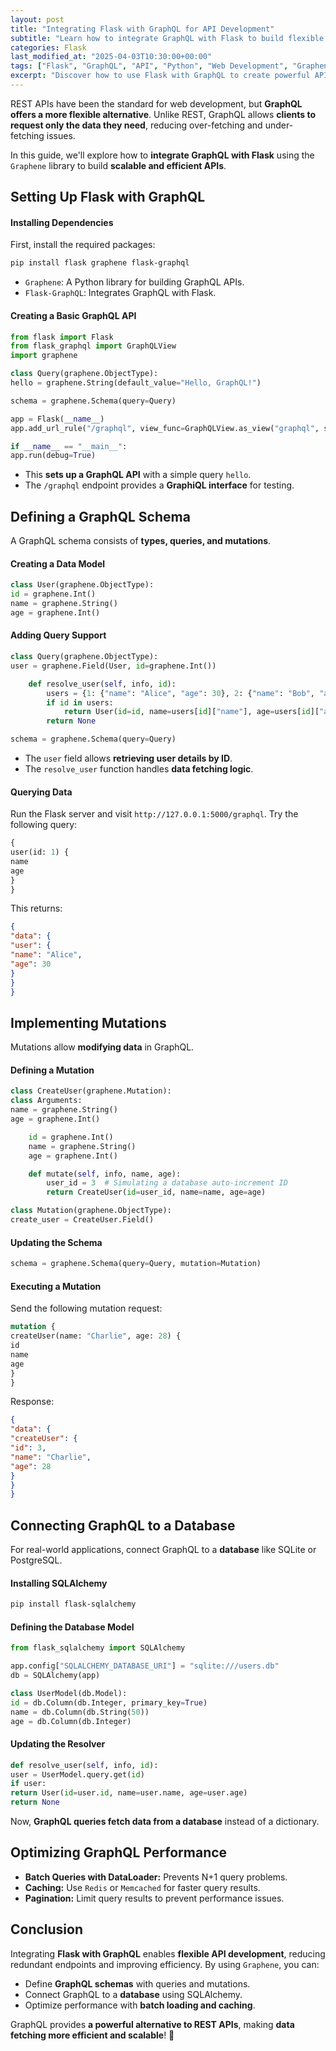 ```yaml
---
layout: post
title: "Integrating Flask with GraphQL for API Development"
subtitle: "Learn how to integrate GraphQL with Flask to build flexible and efficient APIs"
categories: Flask
last_modified_at: "2025-04-03T10:30:00+00:00"
tags: ["Flask", "GraphQL", "API", "Python", "Web Development", "Graphene"]
excerpt: "Discover how to use Flask with GraphQL to create powerful APIs. Learn about Graphene, schema design, query handling, and optimizations."
---
```

REST APIs have been the standard for web development, but **GraphQL offers a more flexible alternative**. Unlike REST, GraphQL allows **clients to request only the data they need**, reducing over-fetching and under-fetching issues.

In this guide, we'll explore how to **integrate GraphQL with Flask** using the `Graphene` library to build **scalable and efficient APIs**.

## Setting Up Flask with GraphQL

#### Installing Dependencies

First, install the required packages:

```sh
pip install flask graphene flask-graphql
```

- `Graphene`: A Python library for building GraphQL APIs.
- `Flask-GraphQL`: Integrates GraphQL with Flask.

#### Creating a Basic GraphQL API

```python
from flask import Flask
from flask_graphql import GraphQLView
import graphene

class Query(graphene.ObjectType):
hello = graphene.String(default_value="Hello, GraphQL!")

schema = graphene.Schema(query=Query)

app = Flask(__name__)
app.add_url_rule("/graphql", view_func=GraphQLView.as_view("graphql", schema=schema, graphiql=True))

if __name__ == "__main__":
app.run(debug=True)
```

- This **sets up a GraphQL API** with a simple query `hello`.
- The `/graphql` endpoint provides a **GraphiQL interface** for testing.

## Defining a GraphQL Schema

A GraphQL schema consists of **types, queries, and mutations**.

#### Creating a Data Model

```python
class User(graphene.ObjectType):
id = graphene.Int()
name = graphene.String()
age = graphene.Int()
```

#### Adding Query Support

```python
class Query(graphene.ObjectType):
user = graphene.Field(User, id=graphene.Int())

    def resolve_user(self, info, id):
        users = {1: {"name": "Alice", "age": 30}, 2: {"name": "Bob", "age": 25}}
        if id in users:
            return User(id=id, name=users[id]["name"], age=users[id]["age"])
        return None

schema = graphene.Schema(query=Query)
```

- The `user` field allows **retrieving user details by ID**.
- The `resolve_user` function handles **data fetching logic**.

#### Querying Data

Run the Flask server and visit `http://127.0.0.1:5000/graphql`. Try the following query:

```graphql
{
user(id: 1) {
name
age
}
}
```

This returns:

```json
{
"data": {
"user": {
"name": "Alice",
"age": 30
}
}
}
```

## Implementing Mutations

Mutations allow **modifying data** in GraphQL.

#### Defining a Mutation

```python
class CreateUser(graphene.Mutation):
class Arguments:
name = graphene.String()
age = graphene.Int()

    id = graphene.Int()
    name = graphene.String()
    age = graphene.Int()

    def mutate(self, info, name, age):
        user_id = 3  # Simulating a database auto-increment ID
        return CreateUser(id=user_id, name=name, age=age)

class Mutation(graphene.ObjectType):
create_user = CreateUser.Field()
```

#### Updating the Schema

```python
schema = graphene.Schema(query=Query, mutation=Mutation)
```

#### Executing a Mutation

Send the following mutation request:

```graphql
mutation {
createUser(name: "Charlie", age: 28) {
id
name
age
}
}
```

Response:

```json
{
"data": {
"createUser": {
"id": 3,
"name": "Charlie",
"age": 28
}
}
}
```

## Connecting GraphQL to a Database

For real-world applications, connect GraphQL to a **database** like SQLite or PostgreSQL.

#### Installing SQLAlchemy

```sh
pip install flask-sqlalchemy
```

#### Defining the Database Model

```python
from flask_sqlalchemy import SQLAlchemy

app.config["SQLALCHEMY_DATABASE_URI"] = "sqlite:///users.db"
db = SQLAlchemy(app)

class UserModel(db.Model):
id = db.Column(db.Integer, primary_key=True)
name = db.Column(db.String(50))
age = db.Column(db.Integer)
```

#### Updating the Resolver

```python
def resolve_user(self, info, id):
user = UserModel.query.get(id)
if user:
return User(id=user.id, name=user.name, age=user.age)
return None
```

Now, **GraphQL queries fetch data from a database** instead of a dictionary.

## Optimizing GraphQL Performance

- **Batch Queries with DataLoader:** Prevents N+1 query problems.
- **Caching:** Use `Redis` or `Memcached` for faster query results.
- **Pagination:** Limit query results to prevent performance issues.

## Conclusion

Integrating **Flask with GraphQL** enables **flexible API development**, reducing redundant endpoints and improving efficiency. By using `Graphene`, you can:

- Define **GraphQL schemas** with queries and mutations.
- Connect GraphQL to a **database** using SQLAlchemy.
- Optimize performance with **batch loading and caching**.

GraphQL provides **a powerful alternative to REST APIs**, making **data fetching more efficient and scalable**! 🚀  
